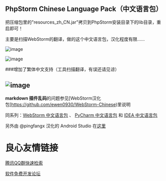 
## PhpStorm Chinese Language Pack（中文语言包）


把压缩包里的"resources_zh_CN.jar"拷贝到PhpStorm安装目录下的lib目录，重启即可！


主要是扫描WebStorm的翻译，做的这个中文语言包，汉化程度有限……


![image](images/screen-01.jpg)

![image](images/screen-03.jpg)


###增加了繁体中文支持（工具扫描翻译，有误还请见谅）

![image](images/screen-02.jpg)
----------

**markdown 插件乱码**的问题参见[WebStorm汉化包]https://github.com/ewen0930/WebStorm-Chinese)里说明



同系列：[WebStorm 中文语言包](http://u.720life.cn/g/54145d0471d91890860f7f8463c030460d62c19e6e546c6400896fb196694bcf13d456ba584543d44b127d1cd9561b0f)  、 [PyCharm 中文语言包](http://u.720life.cn/g/54145d0471d91890860f7f8463c03046bcd3d7efb2cd69a9379f7941099a790c7f8f9fdac82906bd20f92d1596368bbf)  和 [IDEA 中文语言包](http://u.720life.cn/g/54145d0471d91890860f7f8463c03046540ec001a304a2201732b914d861ee1ff70936bd74ec9e4f0d178e1c67b9702b) 

另外由 @pingfangx 汉化的 Android Studio 在[这里](http://u.720life.cn/g/54145d0471d91890860f7f8463c03046e38d17bea5c2589acb158cedef1317e477f51d3037b9841d2f09e3fc0b8eda4fdf4bd561c1f7d49482e971ac76edd3fe) 


 # 良心友情链接

[腾讯QQ群快速检索](http://u.720life.cn/s/8cf73f7c)

[软件免费开发论坛](http://u.720life.cn/s/bbb01dc0)